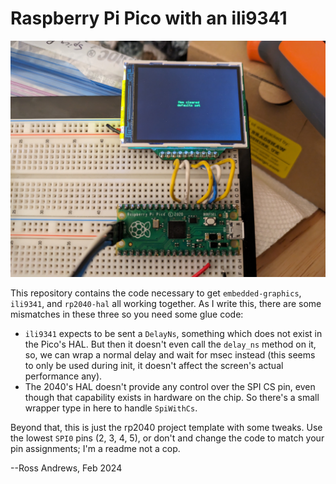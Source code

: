 # Raspberry Pi Pico with an ili9341

![demo of it working](/demo.jpg)

This repository contains the code necessary to get `embedded-graphics`, `ili9341`,
and `rp2040-hal` all working together. As I write this, there are some mismatches in these three so
you need some glue code:

- `ili9341` expects to be sent a `DelayNs`, something which does not exist in the Pico's HAL. But then it doesn't even call the `delay_ns` method on it, so, we can wrap a normal delay and wait for msec instead (this seems to only be used during init, it doesn't affect the screen's actual performance any).
- The 2040's HAL doesn't provide any control over the SPI CS pin, even though that capability exists in hardware on the chip. So there's a small wrapper type in here to handle `SpiWithCs`.

Beyond that, this is just the rp2040 project template with some tweaks. Use the lowest `SPI0` pins (2, 3, 4, 5), or don't and change the code to match your pin assignments; I'm a readme not a cop.

--Ross Andrews, Feb 2024
